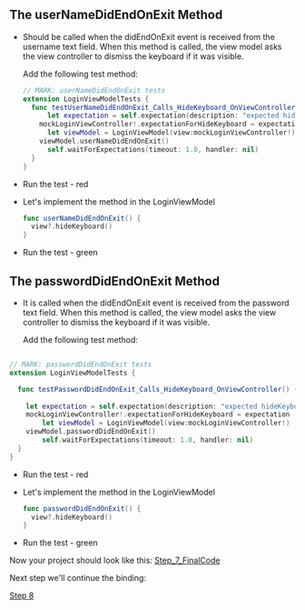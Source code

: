 ## The userNameDidEndOnExit Method

- Should be called when the didEndOnExit event is received from the username text field.  When this method is called, the view model asks the view controller to dismiss the keyboard if it was visible.

  Add the following test method:

  ```swift
  // MARK: userNameDidEndOnExit tests
  extension LoginViewModelTests {
  	func testUserNameDidEndOnExit_Calls_HideKeyboard_OnViewController() { 
     	let expectation = self.expectation(description: "expected hideKeyboard() to be called") 
      mockLoginViewController!.expectationForHideKeyboard = expectation
  		let viewModel = LoginViewModel(view:mockLoginViewController!) 		
      viewModel.userNameDidEndOnExit()
  		self.waitForExpectations(timeout: 1.0, handler: nil) 
    }
  }
  ```

- Run the test - red

- Let's implement the method in the LoginViewModel

  ```swift
  func userNameDidEndOnExit() { 
    view?.hideKeyboard()
  }
  ```

- Run the test - green

## The passwordDidEndOnExit Method

- It is called when the didEndOnExit event is received from the password text field.  When this method is called, the view model asks the view controller to dismiss the keyboard if it was visible.

  Add the following test method:

```swift

// MARK: passwordDidEndOnExit tests
extension LoginViewModelTests {

  func testPasswordDidEndOnExit_Calls_HideKeyboard_OnViewController() { 
  
    let expectation = self.expectation(description: "expected hideKeyboard() to be called") 
  	mockLoginViewController!.expectationForHideKeyboard = expectation
		let viewModel = LoginViewModel(view:mockLoginViewController!) 		
    viewModel.passwordDidEndOnExit()
		self.waitForExpectations(timeout: 1.0, handler: nil) 
  }
}

```

- Run the test - red

- Let's implement the method in the LoginViewModel

  ```swift
  func passwordDidEndOnExit() { 
    view?.hideKeyboard()
  }
  ```

- Run the test - green

Now your project should look like this:
[Step_7_FinalCode](FinalCode/)

Next step we'll continue the binding:

[Step 8](../000_Step_8/000_Step8_Binding3.md)

